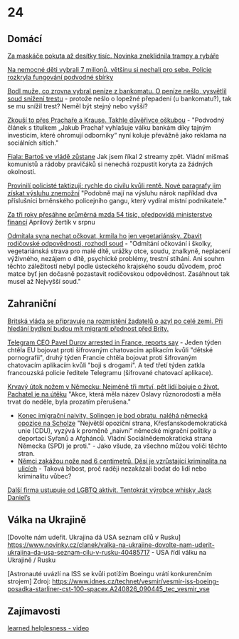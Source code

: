 # 24

## Domácí

[Za maskáče pokuta až desítky tisíc. Novinka zneklidnila trampy a rybáře](https://www.idnes.cz/zpravy/domaci/domobrana-vojenska-policie-armada-maskace-drony-regulace.A240826_192127_domaci_laci?zdroj=sph_hp)

[Na nemocné děti vybrali 7 milionů, většinu si nechali pro sebe. Policie rozkryla fungování podvodné sbírky](https://www.novinky.cz/clanek/krimi-na-nemocne-deti-vybrali-7-milionu-vetsinu-si-ale-nechali-pro-sebe-policie-rozkryla-fungovani-podvodne-sbirky-40485167)

[Bodl muže, co zrovna vybral peníze z bankomatu. O peníze nešlo, vysvětlil soud snížení trestu](https://www.novinky.cz/clanek/krimi-bodl-muze-co-zrovna-vybral-penize-z-bankomatu-o-penize-neslo-vysvetlil-soud-snizeni-trestu-40484967#dop_ab_variant=0&dop_id=40484967&dop_req_id=IO7t3Cz3rR3-202408230848&dop_source_zone_name=novinky.web.nexttoart) - protože nešlo o lopežné přepadení (u bankomatu?), tak se mu snížil trest? Neměl být stejný nebo vyšší?

[Zkouší to přes Prachaře a Krause. Takhle důvěřivce oškubou](https://www.novinky.cz/clanek/internet-a-pc-bezpecnost-zkousi-to-pres-prachare-a-krause-takhle-podvodnici-vytahnou-z-duverivcu-penize-40485325) - "Podvodný článek s titulkem „Jakub Prachař vyhlašuje válku bankám díky tajným investicím, které ohromují odborníky“ nyní koluje převážně jako reklama na sociálních sítích."

[Fiala: Bartoš ve vládě zůstane](https://www.novinky.cz/clanek/domaci-fiala-bartos-ve-vlade-zustane-40485405) Jak jsem říkal 2 streamy zpět. Vládní mišmaš komunistů a rádoby pravičáků si nenechá rozpustit koryta za žádných okolností.

[Provinilí policisté taktizují: rychle do civilu kvůli rentě. Nové paragrafy jim získat výsluhu znemožní](https://www.lidovky.cz/domov/policiste-umyslny-trestny-cin-odchod-do-civilu-dozivotni-renta-vysluha-novela-zakona.A240825_212031_ln_domov_lvot) "Podobně mají na výsluhu nárok například dva příslušníci brněnského policejního gangu, který vydíral místní podnikatele."

[Za tři roky přesáhne průměrná mzda 54 tisíc, předpovídá ministerstvo financí](https://www.idnes.cz/ekonomika/domaci/prumerna-mzda-prognoza-ministerstvo-financ.A240826_115210_ekonomika_ven) Aprílový žertík v srpnu

[Odmítala syna nechat očkovat, krmila ho jen vegetariánsky. Zbavit rodičovské odpovědnosti, rozhodl soud](https://www.novinky.cz/clanek/domaci-odmitala-syna-ockovat-krmila-ho-jen-vegetariansky-zbavit-rodicovske-odpovednosti-rozhodl-soud-40485651) - "Odmítání očkování i školky, vegetariánská strava pro malé dítě, urážky otce, soudu, znalkyně, neplacení výživného, nezájem o dítě, psychické problémy, trestní stíhání. Ani souhrn těchto záležitostí nebyl podle ústeckého krajského soudu důvodem, proč matce byť jen dočasně pozastavit rodičovskou odpovědnost. Zasáhnout tak musel až Nejvyšší soud."

## Zahraniční

[Britská vláda se připravuje na rozmístění žadatelů o azyl po celé zemi. Při hledání bydlení budou mít migranti přednost před Brity.](https://x.com/elonmusk/status/1827668394843251152)

[Telegram CEO Pavel Durov arrested in France, reports say](https://www.npr.org/2024/08/25/nx-s1-5088676/telegram-ceo-pavel-durov-arrested-france) - Jeden týden chtěla EU bojovat proti šifrovaným chatovacím aplikacím kvůli "dětské pornografii", druhý týden Francie chtěla bojovat proti šifrovaným chatovacím aplikacím kvůli "boji s drogami". A teď třetí týden zatkla francouzská policie ředitele Telegramu (šifrované chatovací aplikace).

[Krvavý útok nožem v Německu: Nejméně tři mrtví, pět lidí bojuje o život. Pachatel je na útěku](https://cnn.iprima.cz/brutalni-utok-nozem-v-nemeckem-solingenu-na-miste-je-nekolik-mrtvych-a-zranenych-445812) "Akce, která měla název Oslavy různorodosti a měla trvat do neděle, byla prozatím přerušena."
  * [Konec imigrační naivity, Solingen je bod obratu, naléhá německá opozice na Scholze](https://www.idnes.cz/zpravy/zahranicni/nemecko-teroristicky-utok-cdu-spd-solingen-islamsky-stat-spd.A240826_105030_zahranicni_jhr) "Největší opoziční strana, Křesťanskodemokratická unie (CDU), vyzývá k proměně „naivní“ německé migrační politiky a deportaci Syřanů a Afghánců. Vládní Sociálnědemokratická strana Německa (SPD) je proti." - Jako všude, za všechno můžou voliči těchto stran.
  * [Němci zakážou nože nad 6 centimetrů. Děsí je vzrůstající kriminalita na ulicích](https://www.idnes.cz/zpravy/zahranicni/nemecko-zakaz-nozu-kriminalita-utok-imigranti.A240821_174211_zahranicni_kori) - Taková blbost, proč raději nezakázali bodat do lidí nebo kriminalitu vůbec?

[Další firma ustupuje od LGBTQ aktivit. Tentokrát výrobce whisky Jack Daniel’s](https://www.idnes.cz/ekonomika/podniky/jack-daniels-harley-rozmanitost-program-firma-diverzita.A240823_153039_ekoakcie_jla)

## Válka na Ukrajině

[Dovolte nám udeřit. Ukrajina dá USA seznam cílů v Rusku] https://www.novinky.cz/clanek/valka-na-ukrajine-dovolte-nam-uderit-ukrajina-da-usa-seznam-cilu-v-rusku-40485717 - USA řídí válku na Ukrajině / Rusku


[Astronauté uvázlí na ISS se kvůli potížím Boeingu vrátí konkurenčním strojem]
Zdroj: https://www.idnes.cz/technet/vesmir/vesmir-iss-boeing-posadka-starliner-cst-100-spacex.A240826_090445_tec_vesmir_vse



## Zajímavosti

[learned helplesness - video](https://youtu.be/1A6ZMhmWjO0)
